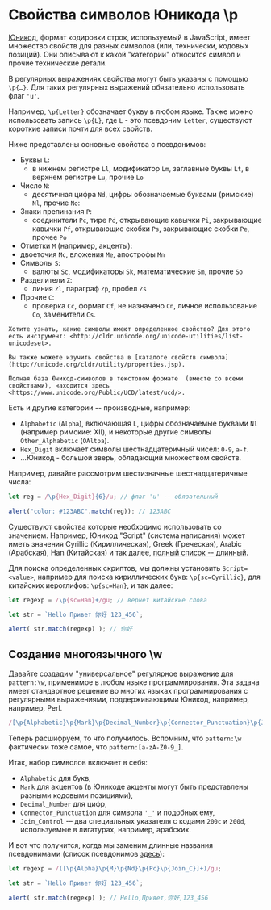 
# Свойства символов Юникода \p

[Юникод](https://ru.wikipedia.org/wiki/Юникод), формат кодировки строк, используемый в JavaScript, имеет множество свойств для разных символов (или, технически, кодовых позиций). Они описывают к какой "категории" относится символ и прочие технические детали.

В регулярных выражениях свойства могут быть указаны с помощью `\p{…}`. Для таких регулярных выражений обязательно использовать флаг `'u'`.

Например, `\p{Letter}` обозначает букву в любом языке. Также можно использовать запись `\p{L}`, где `L` - это псевдоним `Letter`, существуют короткие записи почти для всех свойств.

Ниже представлены основные свойства с псевдонимов:

- Буквы `L`:
  - в нижнем регистре `Ll`, модификатор `Lm`, заглавные буквы `Lt`, в верхнем регистре `Lu`, прочие `Lo`
- Число `N`:
  - десятичная цифра `Nd`,  цифры обозначаемые буквами (римские) `Nl`, прочие `No`:
- Знаки препинания `P`:
  - соединители `Pc`, тире `Pd`, открывающие кавычки `Pi`, закрывающие кавычки `Pf`, открывающие скобки `Ps`, закрывающие скобки `Pe`, прочее `Po`
-  Отметки `M` (например, акценты):
  - двоеточия `Mc`, вложения `Me`, апострофы `Mn`
- Символы `S`:
  - валюты `Sc`, модификаторы `Sk`, математические `Sm`, прочие `So`
- Разделители `Z`:
  - линия `Zl`, параграф `Zp`, пробел `Zs`
- Прочие `C`:
  - проверка `Cc`, формат `Cf`, не назначено `Cn`, личное использование `Co`, заменители `Cs`.

```smart header="Дополнительная информация"
Хотите узнать, какие символы имеют определенное свойство? Для этого есть инструмент: <http://cldr.unicode.org/unicode-utilities/list-unicodeset>.

Вы также можете изучить свойства в [каталоге свойств символа](http://unicode.org/cldr/utility/properties.jsp).

Полная база Юникод-символов в текстовом формате  (вместе со всеми свойствами), находится здесь <https://www.unicode.org/Public/UCD/latest/ucd/>.
```

Есть и другие категории -- производные, например:
- `Alphabetic` (`Alpha`), включающая `L`, цифры обозначаемые буквами `Nl` (например римские: Ⅻ), и некоторые другие символы `Other_Alphabetic` (`OAltpa`).
- `Hex_Digit` включает символы шестнадцатеричный чисел: `0-9`, `a-f`.
- ...Юникод - большой зверь, обладающий множеством свойств.

Например, давайте рассмотрим шестизначные шестнадцатеричные числа:

```js run
let reg = /\p{Hex_Digit}{6}/u; // флаг 'u' -- обязательный

alert("color: #123ABC".match(reg)); // 123ABC
```

Существуют свойства которые необходимо использовать со значением. Например, Юникод "Script" (система написания) может иметь значения Cyrillic (Кириллическая), Greek (Греческая), Arabic (Арабская), Han (Китайская) и так далее, [полный список -- длинный]("https://en.wikipedia.org/wiki/Script_(Unicode)").

Для поиска определенных скриптов, мы должны установить `Script=<value>`, например для поиска кириллических букв: `\p{sc=Cyrillic}`, для китайских иероглифов: `\p{sc=Han}`, и так далее:

```js run
let regexp = /\p{sc=Han}+/gu; // вернет китайские слова

let str = `Hello Привет 你好 123_456`;

alert( str.match(regexp) ); // 你好
```

## Создание многоязычного \w

Давайте создадим "универсальное" регулярное выражение для `pattern:\w`, применимое в любом языке программирования. Эта задача имеет стандартное решение во многих языках программирования с регулярными выражениями, поддерживающими Юникод, например, например, Perl.

```js
/[\p{Alphabetic}\p{Mark}\p{Decimal_Number}\p{Connector_Punctuation}\p{Join_Control}]/u
```

Теперь расшифруем, то что получилось. Вспомним, что `pattern:\w` фактически тоже самое, что `pattern:[a-zA-Z0-9_]`.

Итак, набор символов включает в себя:

- `Alphabetic` для букв,
- `Mark` для акцентов (в Юникоде акценты могут быть представлены разными кодовыми позициями),
- `Decimal_Number` для цифр,
- `Connector_Punctuation` для символа `'_'` и подобных ему,
- `Join_Control` -– два специальных указателя с кодами `200c` и `200d`, используемые в лигатурах, например, арабских.

И вот что получится, когда мы заменим длинные названия псевдонимами (список псевдонимов [здесь](https://www.unicode.org/Public/UCD/latest/ucd/PropertyValueAliases.txt)):

```js run
let regexp = /([\p{Alpha}\p{M}\p{Nd}\p{Pc}\p{Join_C}]+)/gu;

let str = `Hello Привет 你好 123_456`;

alert( str.match(regexp) ); // Hello,Привет,你好,123_456
```
